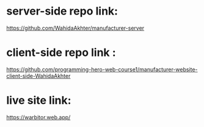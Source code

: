 # server-side repo link: 
https://github.com/WahidaAkhter/manufacturer-server

# client-side repo link :
https://github.com/programming-hero-web-course1/manufacturer-website-client-side-WahidaAkhter

# live site link: 
https://warbitor.web.app/
